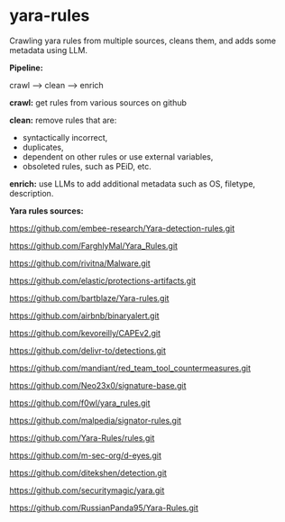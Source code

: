 # yara-rules

Crawling yara rules from multiple sources, cleans them, and adds some metadata using LLM.

**Pipeline:**

crawl --> clean --> enrich

**crawl:** get rules from various sources on github

**clean:** remove rules that are:
- syntactically incorrect,
- duplicates,
- dependent on other rules or use external variables,
- obsoleted rules, such as PEiD, etc.

**enrich:** use LLMs to add additional metadata such as OS, filetype, description.

**Yara rules sources:**

https://github.com/embee-research/Yara-detection-rules.git

https://github.com/FarghlyMal/Yara_Rules.git

https://github.com/rivitna/Malware.git

https://github.com/elastic/protections-artifacts.git

https://github.com/bartblaze/Yara-rules.git

https://github.com/airbnb/binaryalert.git

https://github.com/kevoreilly/CAPEv2.git

https://github.com/delivr-to/detections.git

https://github.com/mandiant/red_team_tool_countermeasures.git

https://github.com/Neo23x0/signature-base.git

https://github.com/f0wl/yara_rules.git

https://github.com/malpedia/signator-rules.git

https://github.com/Yara-Rules/rules.git

https://github.com/m-sec-org/d-eyes.git

https://github.com/ditekshen/detection.git

https://github.com/securitymagic/yara.git

https://github.com/RussianPanda95/Yara-Rules.git
